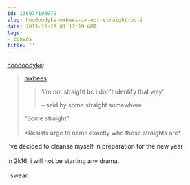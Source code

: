 ```yaml
---
id: 136077196979
slug: hoodoodyke-mxbees-im-not-straight-bc-i
date: 2015-12-28 01:11:19 GMT
tags:
- convos
title: ''
---
```

<p><a class="tumblr_blog" href="http://hoodoodyke.tumblr.com/post/136075456224">hoodoodyke</a>:</p>
<blockquote>
<p><a class="tumblr_blog" href="http://mxbees.tumblr.com/post/136074306519">mxbees</a>:</p>
<blockquote>
<p>‘i’m not straight bc i don’t identify that way’</p>

<p>– said by some straight somewhere</p>
</blockquote>
<p>“Some straight”<br><br>*Resists urge to name exactly who these straights are*</p>
</blockquote>

<p>i've decided to cleanse myself in preparation for the new year<br/><br/>in 2k16, i will not be starting any drama.<br/><br/>i swear.</p>